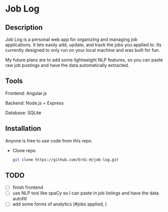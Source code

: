 # Job Log

## Description

Job Log is a personal web app for organizing and managing job applications. It lets easily add, update, and track the jobs you applied to.
Its currently designed to only run on your local machine and was built for fun.

My future plans are to add some lightweight NLP features, so you can paste raw job postings and have the data automatically extracted.

## Tools

Frontend: Angular.js

Backend: Node.js + Express

Database: SQLite

## Installation

Anyone is free to use code from this repo.

- Clone repo
  ```bash
  git clone https://github.com/Erdi-H/job-log.git
  ```

## TODO

- [ ] finish frontend
- [ ] use NLP tool like spaCy so I can paste in job listings and have the data autofill
- [ ] add some forms of analytics (#jobs applied, )
